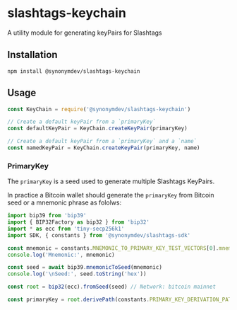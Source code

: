 # slashtags-keychain

A utility module for generating keyPairs for Slashtags

## Installation

```
npm install @synonymdev/slashtags-keychain
```

## Usage

```js
const KeyChain = require('@synonymdev/slashtags-keychain')

// Create a default keyPair from a `primaryKey`
const defaultKeyPair = KeyChain.createKeyPair(primaryKey)

// Create a default keyPair from a `primaryKey` and a `name`
const namedKeyPair = KeyChain.createKeyPair(primaryKey, name)
```

### PrimaryKey

The `primaryKey` is a seed used to generate multiple Slashtags KeyPairs.

In practice a Bitcoin wallet should generate the `primaryKey` from Bitcoin seed or a mnemonic phrase as fololws:

```js
import bip39 from 'bip39'
import { BIP32Factory as bip32 } from 'bip32'
import * as ecc from 'tiny-secp256k1'
import SDK, { constants } from '@synonymdev/slashtags-sdk'

const mnemonic = constants.MNEMONIC_TO_PRIMARY_KEY_TEST_VECTORS[0].mnemonic
console.log('Mnemonic:', mnemonic)

const seed = await bip39.mnemonicToSeed(mnemonic)
console.log('\nSeed:', seed.toString('hex'))

const root = bip32(ecc).fromSeed(seed) // Network: bitcoin mainnet

const primaryKey = root.derivePath(constants.PRIMARY_KEY_DERIVATION_PATH).privateKey
```
